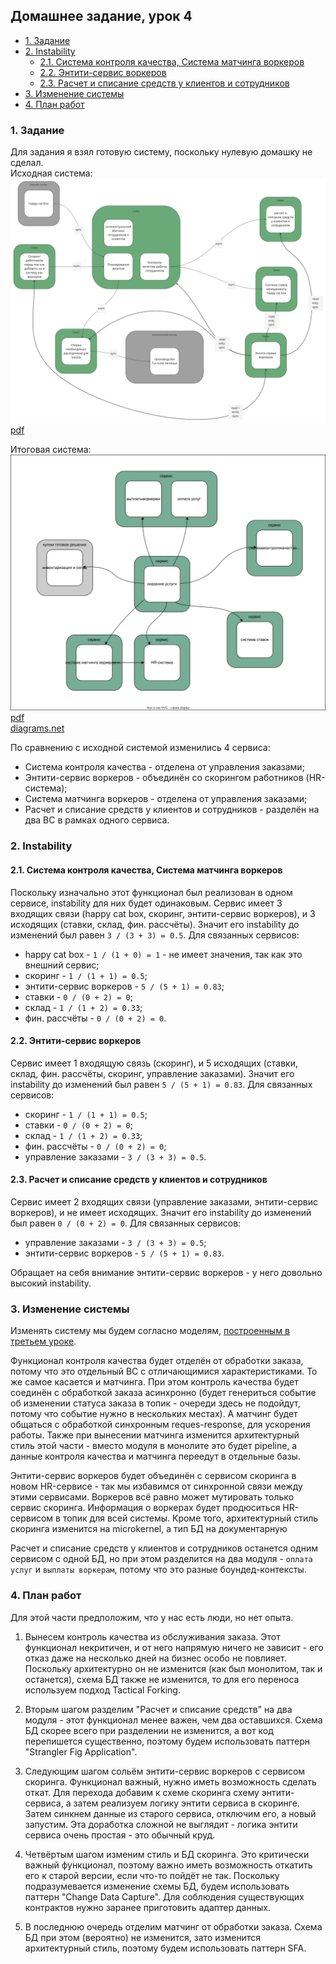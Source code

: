 ## <a name="root">Домашнее задание, урок 4</a>

- [1. Задание](#p1)
- [2. Instability](#p2)
    - [2.1. Система контроля качества, Система матчинга воркеров](#p2.1)
    - [2.2. Энтити-сервис воркеров](#p2.2)
    - [2.3. Расчет и списание средств у клиентов и сотрудников](#p2.3)
- [3. Изменение системы](#p3)
- [4. План работ](#p4)

### <a name="p1">1. Задание</a>
Для задания я взял готовую систему, поскольку нулевую домашку не сделал.  
Исходная система:
![Исходная система](./resources/system.jpg)  
[pdf](resources/system.pdf)  

Итоговая система:
![Сервисы](./resources/services.svg)  
[pdf](resources/services.pdf)  
[diagrams.net](https://drive.google.com/file/d/1eegBnlCchSmqiy4u5LIqZX0KGfQLfFO7/view?usp=sharing)  

По сравнению с исходной системой изменились 4 сервиса:
- Система контроля качества - отделена от управления заказами;
- Энтити-сервис воркеров - объединён со скорингом работников (HR-система);
- Система матчинга воркеров - отделена от управления заказами;
- Расчет и списание средств у клиентов и сотрудников - разделён на два BC в рамках одного сервиса.

### <a name="p2">2. Instability</a>
#### <a name="p2.1">2.1. Система контроля качества, Система матчинга воркеров</a>
Поскольку изначально этот функционал был реализован в одном сервисе, instability для них будет одинаковым.
Сервис имеет 3 входящих связи (happy cat box, скоринг, энтити-сервис воркеров), и 3 исходящих (ставки, склад, фин. рассчёты). Значит его instability до изменений был равен `3 / (3 + 3) = 0.5`.
Для связанных сервисов:
- happy cat box - `1 / (1 + 0) = 1` - не имеет значения, так как это внешний сервис;
- скоринг - `1 / (1 + 1) = 0.5`;
- энтити-сервис воркеров - `5 / (5 + 1) = 0.83`;
- ставки - `0 / (0 + 2) = 0`;
- склад - `1 / (1 + 2) = 0.33`;
- фин. рассчёты - `0 / (0 + 2) = 0`.

#### <a name="p2.2">2.2. Энтити-сервис воркеров</a>
Сервис имеет 1 входящую связь (скоринг), и 5 исходящих (ставки, склад, фин. рассчёты, скоринг, управление заказами). Значит его instability до изменений был равен `5 / (5 + 1) = 0.83`.
Для связанных сервисов:
- скоринг - `1 / (1 + 1) = 0.5`;
- ставки - `0 / (0 + 2) = 0`;
- склад - `1 / (1 + 2) = 0.33`;
- фин. рассчёты - `0 / (0 + 2) = 0`;
- управление заказами - `3 / (3 + 3) = 0.5`.

#### <a name="p2.3">2.3. Расчет и списание средств у клиентов и сотрудников</a>
Сервис имеет 2 входящих связи (управление заказами, энтити-сервис воркеров), и не имеет исходящих. Значит его instability до изменений был равен `0 / (0 + 2) = 0`.
Для связанных сервисов:
- управление заказами - `3 / (3 + 3) = 0.5`;
- энтити-сервис воркеров - `5 / (5 + 1) = 0.83`.

Обращает на себя внимание энтити-сервис воркеров - у него довольно высокий instability.


### <a name="p3">3. Изменение системы</a>
Изменять систему мы будем согласно моделям, [построенным в третьем уроке](../lesson_3/#p2).

Функционал контроля качества будет отделён от обработки заказа, потому что это отдельный BC с отличающимися характеристиками. То же самое касается и матчинга. При этом контроль качества будет соединён с обработкой заказа асинхронно (будет генериться событие об изменении статуса заказа в топик - очереди здесь не подойдут, потому что событие нужно в нескольких местах). А матчинг будет общаться с обработкой синхронным reques-response, для ускорения работы.
Также при вынесении матчинга изменится архитектурный стиль этой части - вместо модуля в монолите это будет pipeline, а данные контроля качества и матчинга переедут в отдельные базы.

Энтити-сервис воркеров будет объединён с сервисом скоринга в новом HR-сервисе - так мы избавимся от синхронной связи между этими сервисами. Воркеров всё равно может мутировать только сервис скоринга. Информация о воркерах будет продюситься HR-сервисом в топик для всей системы.
Кроме того, архитектурный стиль скоринга изменится на microkernel, а тип БД на документарную

Расчет и списание средств у клиентов и сотрудников останется одним сервисом с одной БД, но при этом разделится на два модуля - `оплата услуг` и `выплаты воркерам`, потому что это разные боундед-контексты.

### <a name="p4">4. План работ</a>
Для этой части предположим, что у нас есть люди, но нет опыта.

1. Вынесем контроль качества из обслуживания заказа. Этот функционал некритичен, и от него напрямую ничего не зависит - его отказ даже на несколько дней на бизнес особо не повлияет.
Поскольку архитектурно он не изменится (как был монолитом, так и останется), схема БД также не изменится, то для его переноса используем подход Tactical Forking.

2. Вторым шагом разделим "Расчет и списание средств" на два модуля - этот функционал менее важен, чем два оставшихся. Схема БД скорее всего при разделении не изменится, а вот код перепишется существенно, поэтому будем использовать паттерн "Strangler Fig Application".

3. Следующим шагом сольём энтити-сервис воркеров с сервисом скоринга. Функционал важный, нужно иметь возможность сделать откат. Для перехода добавим к схеме скоринга схему энтити-сервиса, а затем реализуем логику энтити сервиса в скоринге. Затем синкнем данные из старого сервиса, отключим его, а новый запустим. Эта доработка сложной не выглядит - логика энтити сервиса очень простая - это обычный круд.

4. Четвёртым шагом изменим стиль и БД скоринга. Это критически важный функционал, поэтому важно иметь возможность откатить его к старой версии, если что-то пойдёт не так. Поскольку подразумевается изменение схемы БД, будем использовать паттерн "Change Data Capture". Для соблюдения существующих контрактов нужно заранее приготовить адаптер данных.

5. В последнюю очередь отделим матчинг от обработки заказа. Схема БД при этом (вероятно) не изменится, зато изменится архитектурный стиль, поэтому будем использовать паттерн SFA.



